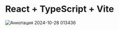 # React + TypeScript + Vite
  
![Аннотация 2024-10-28 013436](https://github.com/user-attachments/assets/9f2b2e51-458c-4a92-bb3d-139aa18d3edf)
